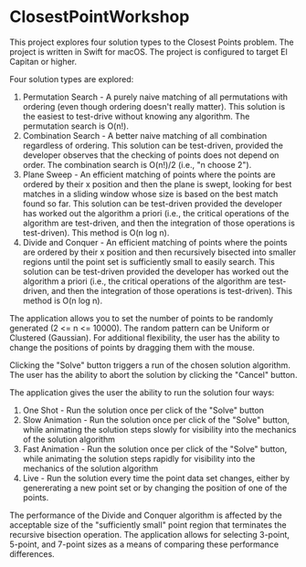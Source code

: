# ClosestPointWorkshop

This project explores four solution types to the Closest Points problem. The project is written in Swift for macOS. The project is configured to target El Capitan or higher.

Four solution types are explored:

1. Permutation Search - A purely naive matching of all permutations with ordering (even though ordering doesn't really matter). This solution is the easiest to test-drive without knowing any algorithm. The permutation search is O(n!).
2. Combination Search - A better naive matching of all combination regardless of ordering. This solution can be test-driven, provided the developer observes that the checking of points does not depend on order. The combination search is O(n!)/2 (i.e., "n choose 2").
3. Plane Sweep - An efficient matching of points where the points are ordered by their x position and then the plane is swept, looking for best matches in a sliding window whose size is based on the best match found so far. This solution can be test-driven provided the developer has worked out the algorithm a priori (i.e., the critical operations of the algorithm are test-driven, and then the integration of those operations is test-driven). This method is O(n log n).
4. Divide and Conquer - An efficient matching of points where the points are ordered by their x position and then recursively bisected into smaller regions until the point set is sufficiently small to easily search. This solution can be test-driven provided the developer has worked out the algorithm a priori (i.e., the critical operations of the algorithm are test-driven, and then the integration of those operations is test-driven). This method is O(n log n).

The application allows you to set the number of points to be randomly generated (2 <= n <= 10000). The random pattern can be Uniform or Clustered (Gaussian). For additional flexibility, the user has the ability to change the positions of points by dragging them with the mouse.

Clicking the "Solve" button triggers a run of the chosen solution algorithm. The user has the ability to abort the solution by clicking the "Cancel" button.

The application gives the user the ability to run the solution four ways:

1. One Shot - Run the solution once per click of the "Solve" button
2. Slow Animation - Run the solution once per click of the "Solve" button, while animating the solution steps slowly for visibility into the mechanics of the solution algorithm
3. Fast Animation - Run the solution once per click of the "Solve" button, while animating the solution steps rapidly for visibility into the mechanics of the solution algorithm
4. Live - Run the solution every time the point data set changes, either by genererating a new point set or by changing the position of one of the points.

The performance of the Divide and Conquer algorithm is affected by the acceptable size of the "sufficiently small" point region that terminates the recursive bisection operation. The application allows for selecting 3-point, 5-point, and 7-point sizes as a means of comparing these performance differences.
